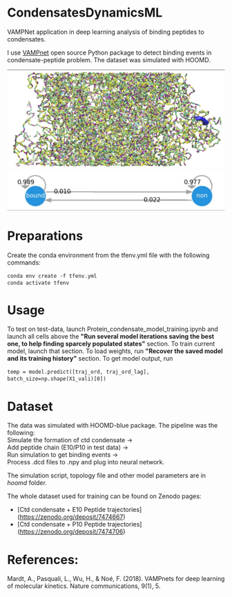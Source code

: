 # CondensatesDynamicsML
VAMPNet application in deep learning analysis of binding peptides to condensates.

I use [VAMPnet](https://github.com/markovmodel/deeptime/tree/master/vampnet) open source Python package to detect binding events in condensate-peptide problem. The dataset was simulated with HOOMD.


![Snapshot](https://github.com/egorys2000/CondensatesDynamicsML/blob/main/img/CondensatePeptideSnapshot.jpg)
![MarkowPlot](https://github.com/egorys2000/CondensatesDynamicsML/blob/main/img/MarkovPlot.jpg)

# Preparations
Create the conda environment from the tfenv.yml file with the following commands:

```
conda env create -f tfenv.yml
conda activate tfenv
```

# Usage
To test on test-data, launch Protein_condensate_model_training.ipynb and launch all cells above the **"Run several model iterations saving the best one, to help finding sparcely populated states"** section. To train current model, launch that section. To load weights, run **"Recover the saved model and its training history"** section. To get model output, run
```
temp = model.predict([traj_ord, traj_ord_lag], batch_size=np.shape(X1_vali)[0])
```

# Dataset
The data was simulated with HOOMD-blue package. The pipeline was the following:  
Simulate the formation of ctd condensate ->  
Add peptide chain (E10/P10 in test data) ->  
Run simulation to get binding events ->  
Process .dcd files to .npy and plug into neural network.  

The simulation script, topology file and other model parameters are in *hoomd* folder.

The whole dataset used for training can be found on Zenodo pages:  
- [Ctd condensate + E10 Peptide trajectories] (https://zenodo.org/deposit/7474667)
- [Ctd condensate + P10 Peptide trajectories] (https://zenodo.org/deposit/7474706)



# References:
Mardt, A., Pasquali, L., Wu, H., & Noé, F. (2018). 
VAMPnets for deep learning of molecular kinetics. 
Nature communications, 9(1), 5.
